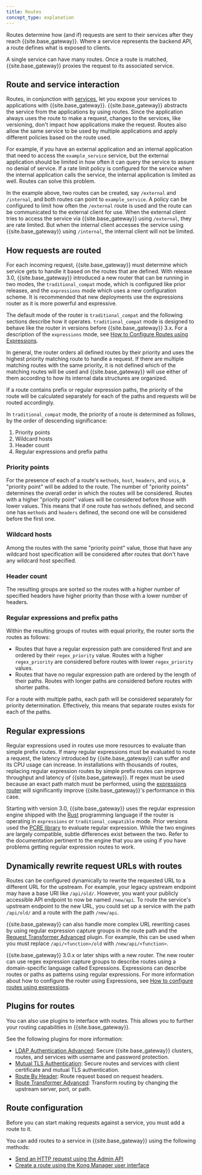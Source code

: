 ```yaml
---
title: Routes
concept_type: explanation
---
```


Routes determine how (and if) requests are sent to their services after they reach {{site.base_gateway}}. Where a service represents the backend API, a route defines what is exposed to clients. 

A single service can have many routes. Once a route is matched, {{site.base_gateway}} proxies the request to its associated service.

## Route and service interaction

Routes, in conjunction with [services](/gateway/{{page.release}}/key-concepts/services/), let you expose your services to applications with {{site.base_gateway}}. {{site.base_gateway}} abstracts the service from the applications by using routes. Since the application always uses the route to make a request, changes to the services, like versioning, don't impact how applications make the request. Routes also allow the same service to be used by multiple applications and apply different policies based on the route used.

For example, if you have an external application and an internal application that need to access the `example_service` service, but the external application should be limited in how often it can query the service to assure no denial of service. If a rate limit policy is configured for the service when the internal application calls the service, the internal application is limited as well. Routes can solve this problem.

In the example above, two routes can be created, say `/external` and `/internal`, and both routes can point to `example_service`. A policy can be configured to limit how often the `/external` route is used and the route can be communicated to the external client for use. When the external client tries to access the service via {{site.base_gateway}} using `/external`, they are rate limited. But when the internal client accesses the service using {{site.base_gateway}} using `/internal`, the internal client will not be limited.

## How requests are routed

For each incoming request, {{site.base_gateway}} must determine which
service gets to handle it based on the routes that are defined.  With
release 3.0, {{site.base_gateway}} introduced a new router that can be
running in two modes, the `traditional_compat` mode, which is
configured like prior releases, and the `expressions` mode which uses
a new configuration scheme. It is recommended that new deployments use
the expressions router as it is more powerful and expressive.

The default mode of the router is `traditional_compat` and the
following sections describe how it operates. `traditional_compat`
mode is designed to behave like the router in versions before
{{site.base_gateway}} 3.x. For a description of the `expressions` mode, see
[How to Configure Routes using Expressions](expressions).

In general, the router orders all defined routes by their priority and
uses the highest priority matching route to handle a request. If there
are multiple matching routes with the same priority, it is not defined
which of the matching routes will be used and {{site.base_gateway}}
will use either of them according to how its internal data structures
are organized.

If a route contains prefix or regular expression paths, the priority
of the route will be calculated separately for each of the paths and
requests will be routed accordingly.

In `traditional_compat` mode, the priority of a route is determined as
follows, by the order of descending significance:

1. Priority points
2. Wildcard hosts
3. Header count
4. Regular expressions and prefix paths

### Priority points

For the presence of each of a route's `methods`, `host`, `headers`,
and `snis`, a "priority point" will be added to the route. The number
of "priority points" determines the overall order in which the routes
will be considered. Routes with a higher "priority point" values will
be considered before those with lower values. This means that if one
route has `methods` defined, and second one has `methods` and
`headers` defined, the second one will be considered before the first
one.

### Wildcard hosts

Among the routes with the same "priority point" value, those that have
any wildcard host specification will be considered after routes that
don't have any wildcard host specified.

### Header count

The resulting groups are sorted so the routes with a higher number of
specified headers have higher priority than those with a lower number
of headers.

### Regular expressions and prefix paths

Within the resulting groups of routes with equal priority, the router
sorts the routes as follows:

 - Routes that have a regular expression path are considered first and
   are ordered by their `regex_priority` value. Routes with a higher
   `regex_priority` are considered before routes with lower
   `regex_priority` values.
 - Routes that have no regular expression path are ordered by the
   length of their paths. Routes with longer paths are considered
   before routes with shorter paths.

For a route with multiple paths, each path will be considered
separately for priority determination. Effectively, this means that
separate routes exists for each of the paths.

## Regular expressions

Regular expressions used in routes use more resources to evaluate than
simple prefix routes. If many regular expressions must be evaluated
to route a request, the latency introduced by {{site.base_gateway}}
can suffer and its CPU usage can increase. In installations with
thousands of routes, replacing regular expression routes by simple
prefix routes can improve throughput and latency of
{{site.base_gateway}}. If regex must be used because an exact
path match must be performed, using the [expressions router](expressions)
will significantly improve {{site.base_gateway}}'s performance in this case.

Starting with version 3.0, {{site.base_gateway}} uses the regular
expression engine shipped with the [Rust](https://docs.rs/regex/latest/regex/) programming language if the
router is operating in `expressions` or `traditional_compatible` mode.
Prior versions used the
[PCRE library](https://www.pcre.org/original/doc/html/pcrepattern.html)
to evaluate regular expression. While the two engines are largely
compatible, subtle differences exist between the two. Refer to
the documentation pertinent to the engine that you are using if you
have problems getting regular expression routes to work.


## Dynamically rewrite request URLs with routes

Routes can be configured dynamically to rewrite the requested URL to a different URL for the upstream. For example, your legacy upstream endpoint may have a base URI like `/api/old/`. However, you want your publicly accessible API endpoint to now be named `/new/api`. To route the service's upstream endpoint to the new URL, you could set up a service with the path `/api/old/` and a route with the path `/new/api`. 

{{site.base_gateway}} can also handle more complex URL rewriting cases by using regular expression capture groups in the route path and the [Request Transformer Advanced](/hub/kong-inc/request-transformer-advanced/) plugin. For example, this can be used when you must replace `/api/<function>/old` with `/new/api/<function>`.

{{site.base_gateway}} 3.0.x or later ships with a new router. The new router can use regex expression capture groups to describe routes using a domain-specific language called Expressions. Expressions can describe routes or paths as patterns using regular expressions. For more information about how to configure the router using Expressions, see [How to configure routes using expressions](/gateway/{{page.release}}/key-concepts/routes/expressions/).

## Plugins for routes

You can also use plugins to interface with routes. This allows you to further your routing capabilities in {{site.base_gateway}}. 

See the following plugins for more information:

* [LDAP Authentication Advanced](/hub/kong-inc/ldap-auth-advanced/): Secure {{site.base_gateway}} clusters, routes, and services with username and password protection.
* [Mutual TLS Authentication](/hub/kong-inc/mtls-auth/): Secure routes and services with client certificate and mutual TLS authentication.
* [Route By Header](/hub/kong-inc/route-by-header/): Route request based on request headers.
* [Route Transformer Advanced](/hub/kong-inc/route-transformer-advanced/): Transform routing by changing the upstream server, port, or path.

## Route configuration
Before you can start making requests against a service, you must add a route to it.

You can add routes to a service in {{site.base_gateway}} using the following methods:

* [Send an HTTP request using the Admin API](/gateway/{{page.release}}/get-started/services-and-routes/)
* [Create a route using the Kong Manager user interface](/gateway/{{page.release}}/kong-manager/get-started/services-and-routes/)
